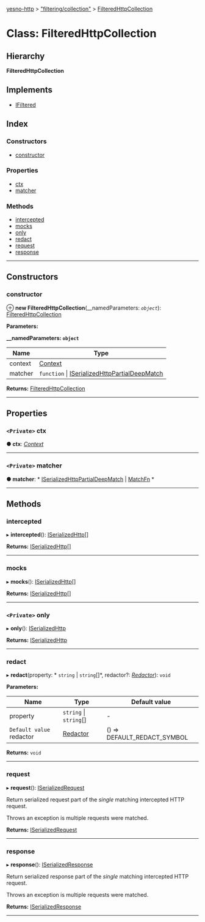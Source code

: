 [yesno-http](../README.md) > ["filtering/collection"](../modules/_filtering_collection_.md) > [FilteredHttpCollection](../classes/_filtering_collection_.filteredhttpcollection.md)

# Class: FilteredHttpCollection

## Hierarchy

**FilteredHttpCollection**

## Implements

* [IFiltered](../interfaces/_filtering_collection_.ifiltered.md)

## Index

### Constructors

* [constructor](_filtering_collection_.filteredhttpcollection.md#constructor)

### Properties

* [ctx](_filtering_collection_.filteredhttpcollection.md#ctx)
* [matcher](_filtering_collection_.filteredhttpcollection.md#matcher)

### Methods

* [intercepted](_filtering_collection_.filteredhttpcollection.md#intercepted)
* [mocks](_filtering_collection_.filteredhttpcollection.md#mocks)
* [only](_filtering_collection_.filteredhttpcollection.md#only)
* [redact](_filtering_collection_.filteredhttpcollection.md#redact)
* [request](_filtering_collection_.filteredhttpcollection.md#request)
* [response](_filtering_collection_.filteredhttpcollection.md#response)

---

## Constructors

<a id="constructor"></a>

###  constructor

⊕ **new FilteredHttpCollection**(__namedParameters: *`object`*): [FilteredHttpCollection](_filtering_collection_.filteredhttpcollection.md)

**Parameters:**

**__namedParameters: `object`**

| Name | Type |
| ------ | ------ |
| context | [Context](_context_.context.md) |
| matcher |  `function` &#124; [ISerializedHttpPartialDeepMatch](../interfaces/_filtering_matcher_.iserializedhttppartialdeepmatch.md)|

**Returns:** [FilteredHttpCollection](_filtering_collection_.filteredhttpcollection.md)

___

## Properties

<a id="ctx"></a>

### `<Private>` ctx

**● ctx**: *[Context](_context_.context.md)*

___
<a id="matcher"></a>

### `<Private>` matcher

**● matcher**: * [ISerializedHttpPartialDeepMatch](../interfaces/_filtering_matcher_.iserializedhttppartialdeepmatch.md) &#124; [MatchFn](../modules/_filtering_matcher_.md#matchfn)
*

___

## Methods

<a id="intercepted"></a>

###  intercepted

▸ **intercepted**(): [ISerializedHttp](../interfaces/_http_serializer_.iserializedhttp.md)[]

**Returns:** [ISerializedHttp](../interfaces/_http_serializer_.iserializedhttp.md)[]

___
<a id="mocks"></a>

###  mocks

▸ **mocks**(): [ISerializedHttp](../interfaces/_http_serializer_.iserializedhttp.md)[]

**Returns:** [ISerializedHttp](../interfaces/_http_serializer_.iserializedhttp.md)[]

___
<a id="only"></a>

### `<Private>` only

▸ **only**(): [ISerializedHttp](../interfaces/_http_serializer_.iserializedhttp.md)

**Returns:** [ISerializedHttp](../interfaces/_http_serializer_.iserializedhttp.md)

___
<a id="redact"></a>

###  redact

▸ **redact**(property: * `string` &#124; `string`[]*, redactor?: *[Redactor](../modules/_filtering_redact_.md#redactor)*): `void`

**Parameters:**

| Name | Type | Default value |
| ------ | ------ | ------ |
| property |  `string` &#124; `string`[]| - |
| `Default value` redactor | [Redactor](../modules/_filtering_redact_.md#redactor) |  () &#x3D;&gt; DEFAULT_REDACT_SYMBOL |

**Returns:** `void`

___
<a id="request"></a>

###  request

▸ **request**(): [ISerializedRequest](../interfaces/_http_serializer_.iserializedrequest.md)

Return serialized request part of the _single_ matching intercepted HTTP request.

Throws an exception is multiple requests were matched.

**Returns:** [ISerializedRequest](../interfaces/_http_serializer_.iserializedrequest.md)

___
<a id="response"></a>

###  response

▸ **response**(): [ISerializedResponse](../interfaces/_http_serializer_.iserializedresponse.md)

Return serialized response part of the _single_ matching intercepted HTTP request.

Throws an exception is multiple requests were matched.

**Returns:** [ISerializedResponse](../interfaces/_http_serializer_.iserializedresponse.md)

___

